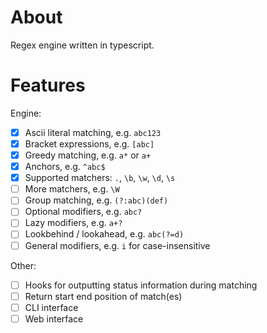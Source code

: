 # About

Regex engine written in typescript.

# Features

Engine:
- [x] Ascii literal matching, e.g. `abc123`
- [x] Bracket expressions, e.g. `[abc]`
- [x] Greedy matching, e.g. `a*` or `a+`
- [x] Anchors, e.g. `^abc$`
- [x] Supported matchers: `.`, `\b`, `\w`, `\d`, `\s`
- [ ] More matchers, e.g. `\W`
- [ ] Group matching, e.g. `(?:abc)(def)`
- [ ] Optional modifiers, e.g. `abc?`
- [ ] Lazy modifiers, e.g. `a+?`
- [ ] Lookbehind / lookahead, e.g. `abc(?=d)`
- [ ] General modifiers, e.g. `i` for case-insensitive

Other:
- [ ] Hooks for outputting status information during matching
- [ ] Return start end position of match(es)
- [ ] CLI interface
- [ ] Web interface
